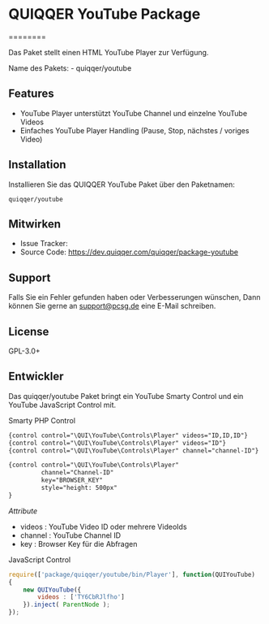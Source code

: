 # QUIQQER YouTube Package
========

Das Paket stellt einen HTML YouTube Player zur Verfügung.

Name des Pakets:
    - quiqqer/youtube


Features
--------

- YouTube Player unterstützt YouTube Channel und einzelne YouTube Videos
- Einfaches YouTube Player Handling (Pause, Stop, nächstes / voriges Video)


Installation
------------

Installieren Sie das QUIQQER YouTube Paket über den Paketnamen:

    quiqqer/youtube


Mitwirken
----------

- Issue Tracker:
- Source Code: https://dev.quiqqer.com/quiqqer/package-youtube


Support
-------

Falls Sie ein Fehler gefunden haben oder Verbesserungen wünschen,
Dann können Sie gerne an support@pcsg.de eine E-Mail schreiben.


License
-------

GPL-3.0+


Entwickler
--------

Das quiqqer/youtube Paket bringt ein YouTube Smarty Control und ein YouTube JavaScript Control mit.

Smarty PHP Control

```html
{control control="\QUI\YouTube\Controls\Player" videos="ID,ID,ID"}
{control control="\QUI\YouTube\Controls\Player" videos="ID"}
{control control="\QUI\YouTube\Controls\Player" channel="channel-ID"}

{control control="\QUI\YouTube\Controls\Player"
         channel="Channel-ID"
         key="BROWSER_KEY"
         style="height: 500px"
}
```


*Attribute*

- videos : YouTube Video ID oder mehrere VideoIds
- channel : YouTube Channel ID
- key : Browser Key für die Abfragen

JavaScript Control

```javascript
require(['package/quiqqer/youtube/bin/Player'], function(QUIYouTube)
{
    new QUIYouTube({
        videos : ['TY6CbRJlfho']
    }).inject( ParentNode );
});

```